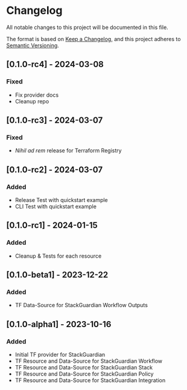 # Changelog

All notable changes to this project will be documented in this file.

The format is based on [Keep a Changelog](https://keepachangelog.com/en/1.0.0/),
and this project adheres to [Semantic Versioning](https://semver.org/spec/v2.0.0.html).


## [0.1.0-rc4] - 2024-03-08

### Fixed

- Fix provider docs
- Cleanup repo


## [0.1.0-rc3] - 2024-03-07

### Fixed

- _Nihil ad rem_ release for Terraform Registry


## [0.1.0-rc2] - 2024-03-07

### Added

- Release Test with quickstart example
- CLI Test with quickstart example


## [0.1.0-rc1] - 2024-01-15

### Added

- Cleanup & Tests for each resource


## [0.1.0-beta1] - 2023-12-22

### Added

- TF Data-Source for StackGuardian Workflow Outputs


## [0.1.0-alpha1] - 2023-10-16

### Added

- Initial TF provider for StackGuardian
- TF Resource and Data-Source for StackGuardian Workflow
- TF Resource and Data-Source for StackGuardian Stack
- TF Resource and Data-Source for StackGuardian Policy
- TF Resource and Data-Source for StackGuardian Integration
